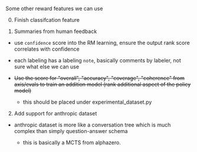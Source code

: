 Some other reward features we can use

0. Finish classifcation feature

1. Summaries from human feedback

- use `confidence` score into the RM learning, ensure the output rank score
  correlates with confidence

- each labeling has a labeling `note`, basically comments by labeler, not sure
  what else we can use

- ~~Use the score for "overall", "accuracy", "coverage", "coherence" from
  axis/evals to train an addition model (rank additional aspect of the policy
  model)~~

  - this should be placed under experimental_dataset.py

2. Add support for anthropic dataset

- anthropic dataset is more like a conversation tree which is much complex than
  simply question-answer schema

  - this is basically a MCTS from alphazero.
